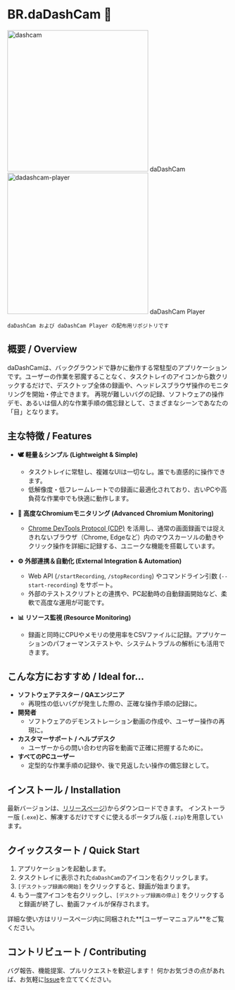 # BR.daDashCam 📸

<img width="320" height="320" alt="dashcam" src="https://github.com/user-attachments/assets/6ec1239e-e490-478f-ab1d-e2bfee3fa75e" /> daDashCam
<img width="320" height="320" alt="dadashcam-player" src="https://github.com/user-attachments/assets/ff7dec7c-682c-4196-9fec-1d217cdc765a" /> daDashCam Player

`daDashCam および daDashCam Player の配布用リポジトリです`

## 概要 / Overview

daDashCamは、バックグラウンドで静かに動作する常駐型のアプリケーションです。ユーザーの作業を邪魔することなく、タスクトレイのアイコンから数クリックするだけで、デスクトップ全体の録画や、ヘッドレスブラウザ操作のモニタリングを開始・停止できます。
再現が難しいバグの記録、ソフトウェアの操作デモ、あるいは個人的な作業手順の備忘録として、さまざまなシーンであなたの「目」となります。


## 主な特徴 / Features

-   **🕊️ 軽量＆シンプル (Lightweight & Simple)**
    -   タスクトレイに常駐し、複雑なUIは一切なし。誰でも直感的に操作できます。
    -   低解像度・低フレームレートでの録画に最適化されており、古いPCや高負荷な作業中でも快適に動作します。

-   **🤖 高度なChromiumモニタリング (Advanced Chromium Monitoring)**
    -   [Chrome DevTools Protocol (CDP)](https://chromedevtools.github.io/devtools-protocol/) を活用し、通常の画面録画では捉えきれないブラウザ（Chrome, Edgeなど）内のマウスカーソルの動きやクリック操作を詳細に記録する、ユニークな機能を搭載しています。

-   **⚙️ 外部連携＆自動化 (External Integration & Automation)**
    -   Web API (`/startRecording`, `/stopRecording`) やコマンドライン引数 (`--start-recording`) をサポート。
    -   外部のテストスクリプトとの連携や、PC起動時の自動録画開始など、柔軟で高度な運用が可能です。

-   **📊 リソース監視 (Resource Monitoring)**
    -   録画と同時にCPUやメモリの使用率をCSVファイルに記録。アプリケーションのパフォーマンステストや、システムトラブルの解析にも活用できます。

## こんな方におすすめ / Ideal for...

-   **ソフトウェアテスター / QAエンジニア**
    -   再現性の低いバグが発生した際の、正確な操作手順の記録に。
-   **開発者**
    -   ソフトウェアのデモンストレーション動画の作成や、ユーザー操作の再現に。
-   **カスタマーサポート / ヘルプデスク**
    -   ユーザーからの問い合わせ内容を動画で正確に把握するために。
-   **すべてのPCユーザー**
    -   定型的な作業手順の記録や、後で見返したい操作の備忘録として。

## インストール / Installation

最新バージョンは、[リリースページ](https://github.com/1010-junji/BR.daDashCam/releases))からダウンロードできます。
インストーラー版 (`.exe`)と、解凍するだけですぐに使えるポータブル版 (`.zip`)を用意しています。

## クイックスタート / Quick Start

1.  アプリケーションを起動します。
2.  タスクトレイに表示された`daDashCam`のアイコンを右クリックします。
3.  `[デスクトップ録画の開始]` をクリックすると、録画が始まります。
4.  もう一度アイコンを右クリックし、`[デスクトップ録画の停止]` をクリックすると録画が終了し、動画ファイルが保存されます。

詳細な使い方はリリースページ内に同梱された**[ユーザーマニュアル**をご覧ください。

## コントリビュート / Contributing

バグ報告、機能提案、プルリクエストを歓迎します！
何かお気づきの点があれば、お気軽に[Issue](https://github.com/1010-junji/BR.daDashCam/issues)を立ててください。
